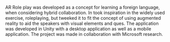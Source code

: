 AR Role play was developed as a concept for
learning a foreign language, when considering
hybrid collaboration. In took inspiration in the
widely used exercise, roleplaying, but tweeked it
to fit the concept of using augmented reality to
aid the speakers with visual elements and ques.
The application was developed in Unity with a
desktop application as well as a mobile
application. The project was made in
collaboration with Microsoft research.
